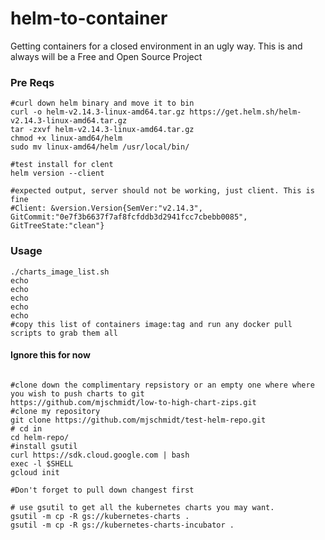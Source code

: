 # helm-to-container
Getting containers for a closed environment in an ugly way.
This is and always will be a Free and Open Source Project

### Pre Reqs
```
#curl down helm binary and move it to bin
curl -o helm-v2.14.3-linux-amd64.tar.gz https://get.helm.sh/helm-v2.14.3-linux-amd64.tar.gz
tar -zxvf helm-v2.14.3-linux-amd64.tar.gz
chmod +x linux-amd64/helm
sudo mv linux-amd64/helm /usr/local/bin/

#test install for clent
helm version --client

#expected output, server should not be working, just client. This is fine
#Client: &version.Version{SemVer:"v2.14.3", GitCommit:"0e7f3b6637f7af8fcfddb3d2941fcc7cbebb0085", GitTreeState:"clean"}
```

### Usage
```
./charts_image_list.sh
echo
echo
echo
echo
echo
#copy this list of containers image:tag and run any docker pull scripts to grab them all
```

#### Ignore this for now
```

#clone down the complimentary repsistory or an empty one where where you wish to push charts to git
https://github.com/mjschmidt/low-to-high-chart-zips.git
#clone my repository
git clone https://github.com/mjschmidt/test-helm-repo.git
# cd in 
cd helm-repo/
#install gsutil
curl https://sdk.cloud.google.com | bash
exec -l $SHELL
gcloud init

#Don't forget to pull down changest first
 
# use gsutil to get all the kubernetes charts you may want.
gsutil -m cp -R gs://kubernetes-charts .
gsutil -m cp -R gs://kubernetes-charts-incubator .
```



